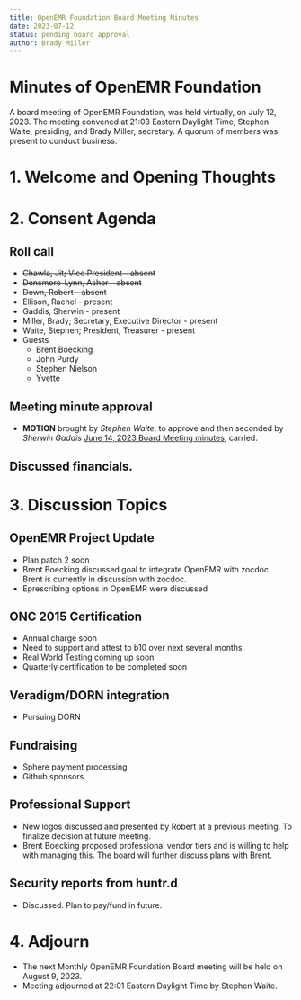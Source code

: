 ```yaml
---
title: OpenEMR Foundation Board Meeting Minutes
date: 2023-07-12
status: pending board approval
author: Brady Miller
---
```


# Minutes of OpenEMR Foundation

A board meeting of OpenEMR Foundation, was held virtually, on July 12, 2023. The meeting
convened at 21:03 Eastern Daylight Time, Stephen Waite, presiding, and Brady Miller, secretary. A quorum of members was present to conduct business.

# 1. Welcome and Opening Thoughts

# 2. Consent Agenda
## Roll call
  - ~~Chawla, Jit; Vice President - absent~~
  - ~~Densmore-Lynn, Asher - absent~~
  - ~~Down, Robert - absent~~
  - Ellison, Rachel - present
  - Gaddis, Sherwin - present
  - Miller, Brady; Secretary, Executive Director - present
  - Waite, Stephen; President, Treasurer - present
  - Guests
    - Brent Boecking
    - John Purdy
    - Stephen Nielson
    - Yvette
## Meeting minute approval
  - **MOTION** brought by _Stephen Waite_, to approve and then seconded by _Sherwin Gaddis_ [June 14, 2023 Board Meeting minutes](https://github.com/openemr/foundation-minutes/blob/master/2023-06-14-Board.md), carried.

## Discussed financials.

# 3. Discussion Topics

## OpenEMR Project Update
  - Plan patch 2 soon
  - Brent Boecking discussed goal to integrate OpenEMR with zocdoc. Brent is currently in discussion with zocdoc.
  - Eprescribing options in OpenEMR were discussed
  
## ONC 2015 Certification
  - Annual charge soon
  - Need to support and attest to b10 over next several months
  - Real World Testing coming up soon
  - Quarterly certification to be completed soon

## Veradigm/DORN integration
  - Pursuing DORN
  
## Fundraising
  - Sphere payment processing
  - Github sponsors

## Professional Support
  - New logos discussed and presented by Robert at a previous meeting. To finalize decision at future meeting.
  - Brent Boecking proposed professional vendor tiers and is willing to help with managing this. The board will further discuss plans with Brent.

## Security reports from huntr.d
  - Discussed. Plan to pay/fund in future.

# 4. Adjourn
  - The next Monthly OpenEMR Foundation Board meeting will be held on August 9, 2023.
  - Meeting adjourned at 22:01 Eastern Daylight Time by Stephen Waite.
